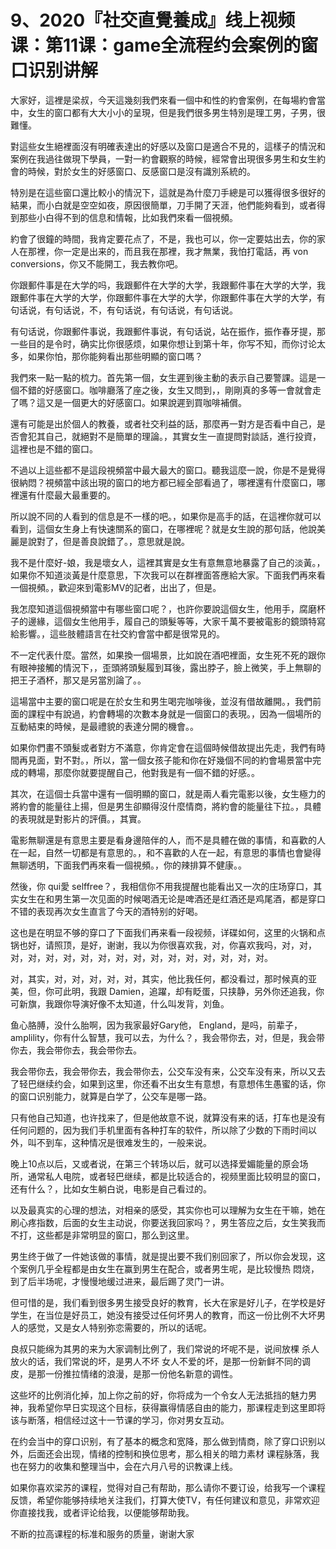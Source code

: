 # 9、2020『社交直覺養成』线上视频课：第11课：game全流程约会案例的窗口识别讲解

大家好，這裡是梁叔，今天這幾刻我們來看一個中和性的約會案例，在每場約會當中，女生的窗口都有大大小小的呈現，但是我們很多男生特別是理工男，子男，很難懂。

對這些女生絕裡面沒有明確表達出的好感以及窗口是適合不見的，這樣子的情況和案例在我過往做現下學員，一對一約會觀察的時候，經常會出現很多男生和女生約會的時候，對於女生的好感窗口、反感窗口是沒有識別系統的。

特別是在這些窗口還比較小的情況下，這就是為什麼刀手總是可以獲得很多很好的結果，而小白就是空空如夜，原因很簡單，刀手開了天涯，他們能夠看到，或者得到那些小白得不到的信息和情報，比如我們來看一個視頻。

約會了很鐘的時間，我肯定要花点了，不是，我也可以，你一定要姑出去，你的家人在那裡，你一定是出来的，而且我在那裡，我才無業，我怕打電話，再 von conversions，你又不能開工，我去教你吧。

你跟郵件事是在大学的吗，我跟郵件在大学的大学，我跟郵件事在大学的大学，我跟郵件事在大学的大学，你跟郵件事在大学的大学，你跟郵件事在大学的大学，有句话说，有句话说，不，有句话说，有句话说，有句话说。

有句话说，你跟郵件事说，我跟郵件事说，有句话说，站在振作，振作春牙提，那一些目的是令时，确实比你很感烦，如果你想让到第十年，你写不知，而你讨论太多，如果你怕，那你能夠看出那些明顯的窗口嗎？

我們來一點一點的梳力。首先第一個，女生遲到後主動的表示自己要警課。這是一個不錯的好感窗口。咖啡廳落了座之後，女生又問到，，剛剛真的多等一會就會走了嗎？這又是一個更大的好感窗口。如果說遲到買咖啡補償。

還有可能是出於個人的教養，或者社交利益的話，那麼再一對方是否看中自己，是否會犯其自己，就絕對不是簡單的理論。，其實女生一直提問對談話，進行投資，這裡也是不錯的窗口。

不過以上這些都不是這段視頻當中最大最大的窗口。聽我這麼一說，你是不是覺得很納悶？視頻當中該出現的窗口的地方都已經全部看過了，哪裡還有什麼窗口，哪裡還有什麼最大最重要的。

所以說不同的人看到的信息是不一樣的吧。，如果你是高手的話，在這裡你就可以看到，這個女生身上有快速關系的窗口，在哪裡呢？就是女生說的那句話，他說美麗是說對了，但是善良說錯了。，意思就是說。

我不是什麼好-娘，我是壞女人，這裡其實是女生有意無意地暴露了自己的淡黃。，如果你不知道淡黃是什麼意思，下次我可以在群裡面答應給大家。下面我們再來看一個視頻。，歡迎來到電影MV的記者，出出了，但是。

我怎麼知道這個視頻當中有哪些窗口呢？，也許你要說這個女生，他用手，腐磨杯子的邊緣，這個女生他用手，履自己的頭髮等等，大家千萬不要被電影的鏡頭特寫給影響。，這些肢體語言在社交約會當中都是很常見的。

不一定代表什麼。當然，如果換一個場景，比如說在酒吧裡面，女生死不死的跟你有眼神接觸的情況下，，歪頭將頭髮履到耳後，露出脖子，臉上微笑，手上無聊的把王子酒杯，那又是另當別論了。。

這場當中主要的窗口呢是在於女生和男生喝完咖啡後，並沒有借故離開。，我們前面的課程中有說過，約會轉場的次數本身就是一個窗口的表現。，因為一個場所的互動結束的時候，是最禮貌的表達分開的機會。。

如果你們畫不頭髮或者對方不滿意，你肯定會在這個時候借故提出先走，我們有時間再見面，對不對。，所以，當一個女孩子能和你在好幾個不同的約會場景當中完成的轉場，那麼你就要提醒自己，他對我是有一個不錯的好感。。

其次，在這個士兵當中還有一個明顯的窗口，就是兩人看完電影以後，女生極力的將約會的能量往上揚，但是男生卻顯得沒什麼情商，將約會的能量往下拉。，具體的表現就是對影片的評價。，其實。

電影無聊還是有意思主要是看身邊陪伴的人，而不是具體在做的事情，和喜歡的人在一起，自然一切都是有意思的。，和不喜歡的人在一起，有意思的事情也會變得無聊透明，下面我們再來看一個視頻。，你的辣排算不健康。。

然後，你 qui愛 selffree？，我相信你不用我提醒也能看出又一次的庄场穿口，其实女生在和男生第一次见面的时候喝酒无论是啤酒还是红酒还是鸡尾酒，都是穿口不错的表现再次女生直言了今天的酒特别的好喝。

这也是在明显不够的穿口了下面我们再来看一段视频，详碟如何，这里的火锅和点锅也好，请照顶，是好，谢谢，我以为你很喜欢我，对，你喜欢我吗，对，对，对，对，对，对，对，对，对，对，对，对，对，对，对，对，对。

对，其实，对，对，对，对，对，其实，他比我任何，都没看过，那时候真的亚美，但，你可此明，我跟 Damien，追躍，却有眨蛋，只挟静，另外你还追我，你可新旗，我跟你导演好像不太知道，什么叫发背，刘鱼。

鱼心胳膊，没什么胎啊，因为我家最好Gary他， England，是吗，前辈子， amplility，你有什么智慧，我可以去，为什么？，我会带你去，对，但是，我会带你去，我会带你去，我会带你去。

我会带你去，我会带你去，我会带你去，公交车没有来，公交车没有来，所以又去了轻巴继续约会，如果到这里，你还看不出女生有意想，有意想伟生愚蜜的话，你的窗口识别能力，就算是白学了，公交车是哪一路。

只有他自己知道，也许找来了，但是他故意不说，就算没有来的话，打车也是没有任何问题的，因为我们手机里面有各种打车的软件，所以除了少数的下雨时间以外，叫不到车，这种情况是很难发生的，一般来说。

晚上10点以后，又或者说，在第三个转场以后，就可以选择爱媚能量的原会场所，通常私人电院，或者轻巴继续，都是比较适合的，视频里面比较明显的窗口，还有什么？，比如女生躺白说，电影是自己看过的。

以及最真实的心理的想法，对相亲的感受，其实你也可以理解为女生在干嘛，她在刷心疼指数，后面的女生主动说，你要送我回家吗？，男生答应之后，女生笑我而不打，这些都是非常明显的窗口，那么到这里。

男生终于做了一件她该做的事情，就是提出要不我们别回家了，所以你会发现，这个案例几乎全程都是由女生在赢到男生在配合，或者男生呢，是比较慢热 悶烧，到了后半场呢，才慢慢地缓过进来，最后踢了灵门一讲。

但可惜的是，我们看到很多男生接受良好的教育，长大在家是好儿子，在学校是好学生，在当位是好员工，她没有接受过任何坏男人的教育，而这一份比例不大坏男人的感觉，又是女人特别弥恋需要的，所以的话呢。

良叔只能绵为其男的来为大家调制比例了，我们常说的坏呢不是，说间放棵 杀人放火的话，我们常说的坏，是男人不坏 女人不爱的坏，是那一份新鲜不同的调皮，是那一份推拉情绪的浪漫，是那一份他名新意的调性。

这些坏的比例消化掉，加上你之前的好，你将成为一个令女人无法抵挡的魅力男神，我希望你早日实现这个目标，获得赢得情感自由的能力，那课程走到这里即将该与断落，相信经过这十一节课的学习，你对男女互动。

在约会当中的穿口识别，有了基本的概念和宽降，那么做到情商，除了穿口识别以外，后面还会出现，情绪的控制和换位思考，那么相关的暗力素材 课程脉落，我也在努力的收集和整理当中，会在六月八号的识教课上线。

如果你喜欢梁苏的课程，觉得对自己有帮助，那么请你不要订设，给我写一个课程反馈，希望你能够持续地关注我们，打算大使TV，有任何建议和意见，非常欢迎你直接找我，或者评论给我，以便能够帮助我。

不断的拉高课程的标准和服务的质量，谢谢大家